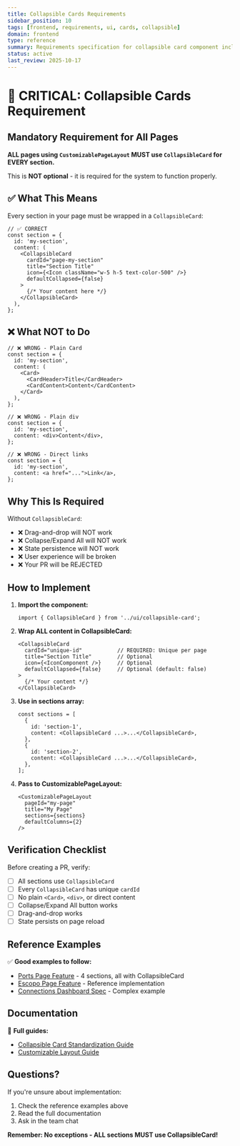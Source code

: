 ```yaml
---
title: Collapsible Cards Requirements
sidebar_position: 10
tags: [frontend, requirements, ui, cards, collapsible]
domain: frontend
type: reference
summary: Requirements specification for collapsible card component including features and acceptance criteria
status: active
last_review: 2025-10-17
---
```


# 🚨 CRITICAL: Collapsible Cards Requirement

## Mandatory Requirement for All Pages

**ALL pages using `CustomizablePageLayout` MUST use `CollapsibleCard` for EVERY section.**

This is **NOT optional** - it is required for the system to function properly.

## ✅ What This Means

Every section in your page must be wrapped in a `CollapsibleCard`:

```tsx
// ✅ CORRECT
const section = {
  id: 'my-section',
  content: (
    <CollapsibleCard
      cardId="page-my-section"
      title="Section Title"
      icon={<Icon className="w-5 h-5 text-color-500" />}
      defaultCollapsed={false}
    >
      {/* Your content here */}
    </CollapsibleCard>
  ),
};
```

## ❌ What NOT to Do

```tsx
// ❌ WRONG - Plain Card
const section = {
  id: 'my-section',
  content: (
    <Card>
      <CardHeader>Title</CardHeader>
      <CardContent>Content</CardContent>
    </Card>
  ),
};

// ❌ WRONG - Plain div
const section = {
  id: 'my-section',
  content: <div>Content</div>,
};

// ❌ WRONG - Direct links
const section = {
  id: 'my-section',
  content: <a href="...">Link</a>,
};
```

## Why This Is Required

Without `CollapsibleCard`:
- ❌ Drag-and-drop will NOT work
- ❌ Collapse/Expand All will NOT work
- ❌ State persistence will NOT work
- ❌ User experience will be broken
- ❌ Your PR will be REJECTED

## How to Implement

1. **Import the component:**
   ```tsx
   import { CollapsibleCard } from '../ui/collapsible-card';
   ```

2. **Wrap ALL content in CollapsibleCard:**
   ```tsx
   <CollapsibleCard
     cardId="unique-id"           // REQUIRED: Unique per page
     title="Section Title"        // Optional
     icon={<IconComponent />}     // Optional
     defaultCollapsed={false}     // Optional (default: false)
   >
     {/* Your content */}
   </CollapsibleCard>
   ```

3. **Use in sections array:**
   ```tsx
   const sections = [
     {
       id: 'section-1',
       content: <CollapsibleCard ...>...</CollapsibleCard>,
     },
     {
       id: 'section-2',
       content: <CollapsibleCard ...>...</CollapsibleCard>,
     },
   ];
   ```

4. **Pass to CustomizablePageLayout:**
   ```tsx
   <CustomizablePageLayout
     pageId="my-page"
     title="My Page"
     sections={sections}
     defaultColumns={2}
   />
   ```

## Verification Checklist

Before creating a PR, verify:
- [ ] All sections use `CollapsibleCard`
- [ ] Every `CollapsibleCard` has unique `cardId`
- [ ] No plain `<Card>`, `<div>`, or direct content
- [ ] Collapse/Expand All button works
- [ ] Drag-and-drop works
- [ ] State persists on page reload

## Reference Examples

✅ **Good examples to follow:**
- [Ports Page Feature](../features/feature-ports-page.md) - 4 sections, all with CollapsibleCard
- [Escopo Page Feature](../features/feature-idea-bank.md) - Reference implementation
- [Connections Dashboard Spec](../features/feature-telegram-connections.md) - Complex example

## Documentation

📖 **Full guides:**
- [Collapsible Card Standardization Guide](../guides/collapsible-card-standardization.md)
- [Customizable Layout Guide](../features/customizable-layout.md)

## Questions?

If you're unsure about implementation:
1. Check the reference examples above
2. Read the full documentation
3. Ask in the team chat

**Remember: No exceptions - ALL sections MUST use CollapsibleCard!**
